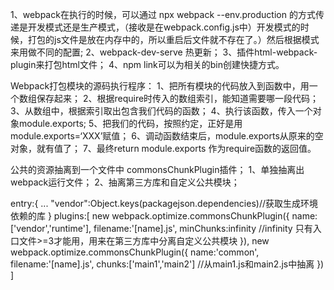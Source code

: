 1、webpack在执行的时候，可以通过 npx webpack --env.production 的方式传递是开发模式还是生产模式，（接收是在webpack.config.js中）开发模式的时候，打包的js文件是放在内存中的，所以重启后文件就不存在了。）然后根据模式来用做不同的配置;
2、webpack-dev-serve 热更新；
3、插件html-webpack-plugin来打包html文件；
4、npm link可以为相关的bin创建快捷方式。

Webpack打包模块的源码执行程序：
1、把所有模块的代码放入到函数中，用一个数组保存起来；
2、根据require时传入的数组索引，能知道需要哪一段代码；
3、从数组中，根据索引取出包含我们代码的函数；
4、执行该函数，传入一个对象module.exports;
5、把我们的代码，按照约定，正好是用module.exports=‘XXX’赋值；
6、调动函数结束后，module.exports从原来的空对象，就有值了；
7、最终return module.exports 作为require函数的返回值。


公共的资源抽离到一个文件中 commonsChunkPlugin插件；
1、单独抽离出webpack运行文件；
2、抽离第三方库和自定义公共模块；

entry:{
  ...
  "vendor":Object.keys(packagejson.dependencies)//获取生成环境依赖的库
}
plugins:[
  new webpack.optimize.commonsChunkPlugin({
    name:['vendor','runtime'],
    filename:'[name].js',
    minChunks:infinity
    //infinity  只有入口文件>=3才能用，用来在第三方库中分离自定义公共模块
  }),
  new webpack.optimize.commonsChunkPlugin({
    name:'common',
    filename:'[name].js',
    chunks:['main1','main2'] //从main1.js和main2.js中抽离
  })
]

